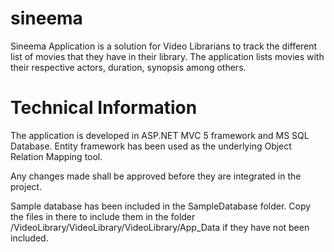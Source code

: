# sineema
Sineema Application is a solution for Video Librarians to track the different list of movies that they have in their library. The application lists movies with their respective actors, duration, synopsis among others. 

# Technical Information
The application is developed in ASP.NET MVC 5 framework and MS SQL Database. Entity framework has been used as the underlying Object Relation Mapping tool. 

Any changes made shall be approved before they are integrated in the project. 

Sample database has been included in the SampleDatabase folder. Copy the files in there to include them in the folder /VideoLibrary/VideoLibrary/VideoLibrary/App_Data if they have not been included.